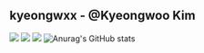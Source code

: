kyeongwxx - @Kyeongwoo Kim
--------------------------
<a href="https://velog.io/@kyeongwxx" target="_blank"><img src="https://img.shields.io/badge/velog-20C997?style=flat-square&logo=Velog&logoColor=white"/></a>
<a href="mailto:kyeongwxx@gmail.com" target="_blank"><img src="https://img.shields.io/badge/Gmail-EA4335?style=flat-square&logo=Gmail&logoColor=white"/></a>
<a href="https://www.notion.so/40684647f91341edbaaa4f2acc857926" target="_blank"><img src="https://img.shields.io/badge/portfolio-000000?style=flat-square&logo=Notion&logoColor=white"/></a>
![Anurag's GitHub stats](https://github-readme-stats.vercel.app/api?username=kyeongwxx&show_icons=true&theme=radical)
